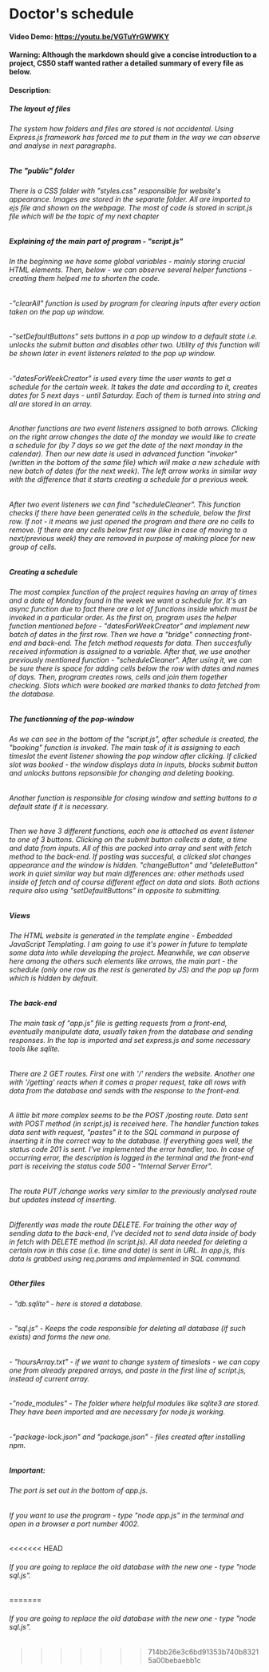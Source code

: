 # Doctor's schedule
#### Video Demo: https://youtu.be/VGTuYrGWWKY
#### Warning: Although the markdown should give a concise introduction to a project, CS50 staff wanted rather a detailed summary of every file as below.
#### Description:
##### The layout of files
###### The system how folders and files are stored is not accidental. Using Express.js framework has forced me to put them in the way we can observe and analyse in next paragraphs.
##### The "public" folder
###### There is a CSS folder with "styles.css" responsible for website's appearance. Images are stored in the separate folder. All are imported to ejs file and shown on the webpage. The most of code is stored in script.js file which will be the topic of my next chapter
##### Explaining of the main part of program - "script.js"
###### In the beginning we have some global variables - mainly storing crucial HTML elements. Then, below - we can observe several helper functions - creating them helped me to shorten the code.
###### -"clearAll" function is used by program for clearing inputs after every action taken on the pop up window.
###### -"setDefaultButtons" sets buttons in a pop up window to a default state i.e. unlocks the submit button and disables other two. Utility of this function will be shown later in event listeners related to the pop up window.
###### -"datesForWeekCreator" is used every time the user wants to get a schedule for the certain week. It takes the date and according to it, creates dates for 5 next days - until Saturday. Each of them is turned into string and all are stored in an array.
###### Another functions are two event listeners assigned to both arrows. Clicking on the right arrow changes the date of the monday we would like to create a schedule for (by 7 days so we get the date of the next monday in the calendar). Then our new date is used in advanced function "invoker" (written in the bottom of the same file) which will make a new schedule with new batch of dates (for the next week). The left arrow works in similar way with the difference that it starts creating a schedule for a previous week.
###### After two event listeners we can find "scheduleCleaner". This function checks if there have been generated cells in the schedule, below the first row. If not - it means we just opened the program and there are no cells to remove. If there are any cells below first row (like in case of moving to a next/previous week) they are removed in purpose of making place for new group of cells.
##### Creating a schedule
###### The most complex function of the project requires having an array of times and a date of Monday found in the week we want a schedule for. It's an async function due to fact there are a lot of functions inside which must be invoked in a particular order. As the first on, program uses the helper function mentioned before - "datesForWeekCreator" and implement new batch of dates in the first row. Then we have a "bridge" connecting front-end and back-end. The fetch method requests for data. Then succesfully received information is assigned to a variable. After that, we use another previously mentioned function - "scheduleCleaner". After using it, we can be sure there is space for adding cells below the row with dates and names of days. Then, program creates rows, cells and join them together checking. Slots which were booked are marked thanks to data fetched from the database.
##### The functionning of the pop-window
###### As we can see in the bottom of the "script.js", after schedule is created, the "booking" function is invoked. The main task of it is assigning to each timeslot the event listener showing the pop window after clicking. If clicked slot was booked - the window displays data in inputs, blocks submit button and unlocks buttons repsonsible for changing and deleting booking.
###### Another function is responsible for closing window and setting buttons to a default state if it is necessary.
###### Then we have 3 different functions, each one is attached as event listener to one of 3 buttons. Clicking on the submit button collects a date, a time and data from inputs. All of this are packed into array and sent with fetch method to the back-end. If posting was succesful, a clicked slot changes appearance and the window is hidden. "changeButton" and "deleteButton" work in quiet similar way but main differences are: other methods used inside of fetch and of course different effect on data and slots. Both actions require also using "setDefaultButtons" in opposite to submitting.
##### Views
###### The HTML website is generated in the template engine - Embedded JavaScript Templating. I am going to use it's power in future to template some data into while developing the project. Meanwhile, we can observe here among the others such elements like arrows, the main part - the schedule (only one row as the rest is generated by JS) and the pop up form which is hidden by default.
##### The back-end
###### The main task of "app.js" file is getting requests from a front-end, eventually manipulate data, usually taken from the database and sending responses. In the top is imported and set express.js and some necessary tools like sqlite.
###### There are 2 GET routes. First one with '/' renders the website. Another one with '/getting' reacts when it comes a proper request, take all rows with data from the database and sends with the response to the front-end.
###### A little bit more complex seems to be the POST /posting route. Data sent with POST method (in script.js) is received here. The handler function takes data sent with request, "pastes" it to the SQL command in purpose of inserting it in the correct way to the database. If everything goes well, the status code 201 is sent. I've implemented the error handler, too. In case of occurring error, the description is logged in the terminal and the front-end part is receiving the status code 500 - "Internal Server Error".
###### The route PUT /change works very similar to the previously analysed route but updates instead of inserting.
###### Differently was made the route DELETE. For training the other way of sending data to the back-end, I've decided not to send data inside of body in fetch with DELETE method (in script.js). All data needed for deleting a certain row in this case (i.e. time and date) is sent in URL. In app.js, this data is grabbed using req.params and implemented in SQL command.
##### Other files
###### - "db.sqlite" - here is stored a database.
###### - "sql.js" - Keeps the code responsible for deleting all database (if such exists) and forms the new one.
###### - "hoursArray.txt" - if we want to change system of timeslots - we can copy one from already prepared arrays, and paste in the first line of script.js, instead of current array.
###### -"node_modules" - The folder where helpful modules like sqlite3 are stored. They have been imported and are necessary for node.js working.
###### -"package-lock.json" and "package.json" - files created after installing npm.
##### Important:
###### The port is set out in the bottom of app.js.
###### If you want to use the program - type "node app.js" in the terminal and open in a browser a port number 4002.
<<<<<<< HEAD
###### If you are going to replace the old database with the new one - type "node sql.js".
=======
###### If you are going to replace the old database with the new one - type "node sql.js".
>>>>>>> 714bb26e3c6bd91353b740b83215a00bebaebb1c
